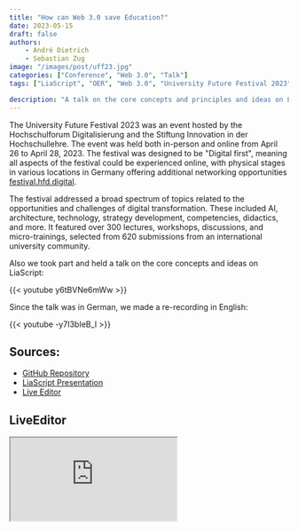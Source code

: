 ```yaml
---
title: "How can Web 3.0 save Education?"
date: 2023-05-15
draft: false
authors: 
    - André Dietrich
    - Sebastian Zug
image: "/images/post/uff23.jpg"
categories: ["Conference", "Web 3.0", "Talk"]
tags: ["LiaScript", "OER", "Web 3.0", "University Future Festival 2023"]

description: "A talk on the core concepts and principles and ideas on LiaScript at the University Future Festival 2023."
---
```


The University Future Festival 2023 was an event hosted by the Hochschulforum Digitalisierung and the Stiftung Innovation in der Hochschullehre. The event was held both in-person and online from April 26 to April 28, 2023. The festival was designed to be "Digital first", meaning all aspects of the festival could be experienced online, with physical stages in various locations in Germany offering additional networking opportunities [festival.hfd.digital](https://festival.hfd.digital/de/).

The festival addressed a broad spectrum of topics related to the opportunities and challenges of digital transformation. These included AI, architecture, technology, strategy development, competencies, didactics, and more. It featured over 300 lectures, workshops, discussions, and micro-trainings, selected from 620 submissions from an international university community.

Also we took part and held a talk on the core concepts and ideas on LiaScript:

{{< youtube y6tBVNe6mWw >}}

Since the talk was in German, we made a re-recording in English:

{{< youtube -y7I3bIeB_I >}}

## Sources:

- [GitHub Repository](https://github.com/LiaPlayground/University-Future-Festival-2023)
- [LiaScript Presentation](https://liascript.github.io/course/?https://raw.githubusercontent.com/LiaPlayground/University-Future-Festival-2023/main/README.md)
- [Live Editor](https://liascript.github.io/LiveEditor/?/show/file/https://raw.githubusercontent.com/LiaPlayground/University-Future-Festival-2023/main/README.md)

## LiveEditor

<iframe class="liveeditor" src="https://liascript.github.io/LiveEditor/?/show/file/https://raw.githubusercontent.com/LiaPlayground/University-Future-Festival-2023/main/README.md"></iframe>